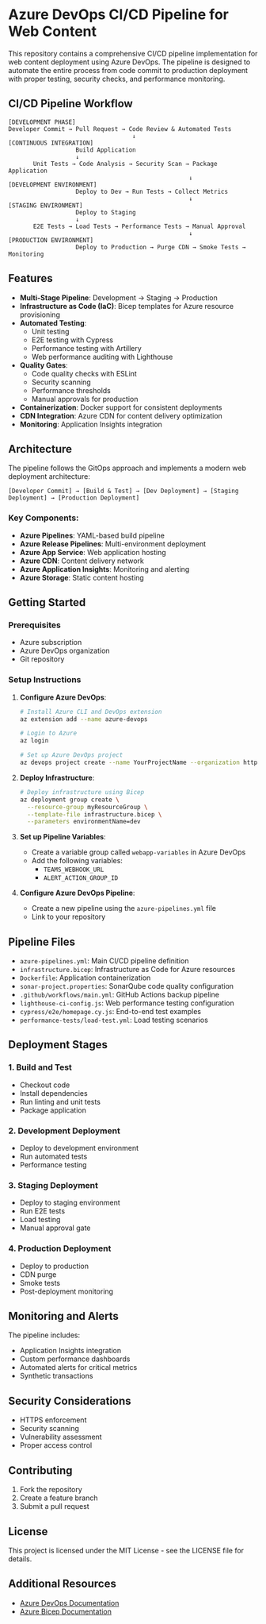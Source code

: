 # Azure DevOps CI/CD Pipeline for Web Content

This repository contains a comprehensive CI/CD pipeline implementation for web content deployment using Azure DevOps. The pipeline is designed to automate the entire process from code commit to production deployment with proper testing, security checks, and performance monitoring.

## CI/CD Pipeline Workflow

```
[DEVELOPMENT PHASE]
Developer Commit → Pull Request → Code Review & Automated Tests
                                   ↓
[CONTINUOUS INTEGRATION]
                   Build Application
                   ↓
       Unit Tests → Code Analysis → Security Scan → Package Application
                                                   ↓
[DEVELOPMENT ENVIRONMENT]
                   Deploy to Dev → Run Tests → Collect Metrics
                                                   ↓
[STAGING ENVIRONMENT]
                   Deploy to Staging
                   ↓
       E2E Tests → Load Tests → Performance Tests → Manual Approval
                                                   ↓
[PRODUCTION ENVIRONMENT]
                   Deploy to Production → Purge CDN → Smoke Tests → Monitoring
```
## Features

- **Multi-Stage Pipeline**: Development → Staging → Production
- **Infrastructure as Code (IaC)**: Bicep templates for Azure resource provisioning
- **Automated Testing**:
  - Unit testing
  - E2E testing with Cypress
  - Performance testing with Artillery
  - Web performance auditing with Lighthouse
- **Quality Gates**:
  - Code quality checks with ESLint
  - Security scanning
  - Performance thresholds
  - Manual approvals for production
- **Containerization**: Docker support for consistent deployments
- **CDN Integration**: Azure CDN for content delivery optimization
- **Monitoring**: Application Insights integration

## Architecture

The pipeline follows the GitOps approach and implements a modern web deployment architecture:

```
[Developer Commit] → [Build & Test] → [Dev Deployment] → [Staging Deployment] → [Production Deployment]
```

### Key Components:

- **Azure Pipelines**: YAML-based build pipeline
- **Azure Release Pipelines**: Multi-environment deployment
- **Azure App Service**: Web application hosting
- **Azure CDN**: Content delivery network
- **Azure Application Insights**: Monitoring and alerting
- **Azure Storage**: Static content hosting

## Getting Started

### Prerequisites

- Azure subscription
- Azure DevOps organization
- Git repository

### Setup Instructions

1. **Configure Azure DevOps**:
   ```bash
   # Install Azure CLI and DevOps extension
   az extension add --name azure-devops
   
   # Login to Azure
   az login
   
   # Set up Azure DevOps project
   az devops project create --name YourProjectName --organization https://dev.azure.com/YourOrg/
   ```

2. **Deploy Infrastructure**:
   ```bash
   # Deploy infrastructure using Bicep
   az deployment group create \
     --resource-group myResourceGroup \
     --template-file infrastructure.bicep \
     --parameters environmentName=dev
   ```

3. **Set up Pipeline Variables**:
   - Create a variable group called `webapp-variables` in Azure DevOps
   - Add the following variables:
     - `TEAMS_WEBHOOK_URL`
     - `ALERT_ACTION_GROUP_ID`

4. **Configure Azure DevOps Pipeline**:
   - Create a new pipeline using the `azure-pipelines.yml` file
   - Link to your repository

## Pipeline Files

- `azure-pipelines.yml`: Main CI/CD pipeline definition
- `infrastructure.bicep`: Infrastructure as Code for Azure resources
- `Dockerfile`: Application containerization
- `sonar-project.properties`: SonarQube code quality configuration
- `.github/workflows/main.yml`: GitHub Actions backup pipeline
- `lighthouse-ci-config.js`: Web performance testing configuration
- `cypress/e2e/homepage.cy.js`: End-to-end test examples
- `performance-tests/load-test.yml`: Load testing scenarios

## Deployment Stages

### 1. Build and Test
- Checkout code
- Install dependencies
- Run linting and unit tests
- Package application

### 2. Development Deployment
- Deploy to development environment
- Run automated tests
- Performance testing

### 3. Staging Deployment
- Deploy to staging environment
- Run E2E tests
- Load testing
- Manual approval gate

### 4. Production Deployment
- Deploy to production
- CDN purge
- Smoke tests
- Post-deployment monitoring

## Monitoring and Alerts

The pipeline includes:
- Application Insights integration
- Custom performance dashboards
- Automated alerts for critical metrics
- Synthetic transactions

## Security Considerations

- HTTPS enforcement
- Security scanning
- Vulnerability assessment
- Proper access control

## Contributing

1. Fork the repository
2. Create a feature branch
3. Submit a pull request

## License

This project is licensed under the MIT License - see the LICENSE file for details.

## Additional Resources

- [Azure DevOps Documentation](https://docs.microsoft.com/en-us/azure/devops/)
- [Azure Bicep Documentation](https://docs.microsoft.com/en-us/azure/azure-resource-manager/bicep/)

